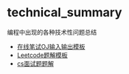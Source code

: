 # technical_summary
编程中出现的各种技术性问题总结
- [在线笔试OJ输入输出模板](https://github.com/hangzhang23/technical_summary/tree/master/OJ_%E7%89%9B%E5%AE%A2)
- [Leetcode题解模板](https://github.com/hangzhang23/technical_summary/tree/master/leetcode)
- [cs面试题题解](https://github.com/hangzhang23/technical_summary/tree/master/%E9%9D%A2%E8%AF%95%E9%A2%98)
